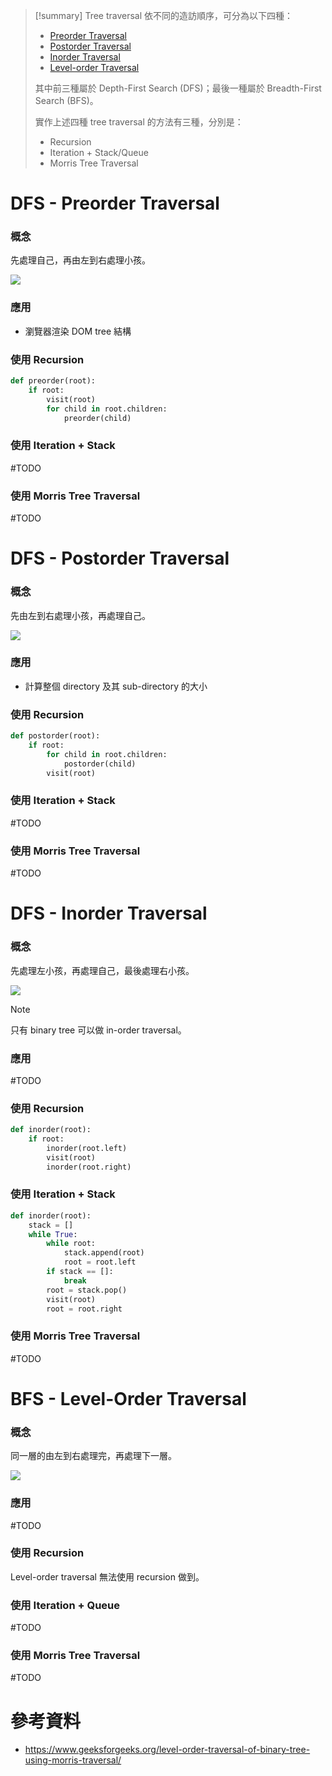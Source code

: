 > [!summary]
>Tree traversal 依不同的造訪順序，可分為以下四種：
>
>- [Preorder Traversal](<#DFS - Preorder Traversal>)
>- [Postorder Traversal](<#DFS - Postorder Traversal>)
>- [Inorder Traversal](<#DFS - Inorder Traversal>)
>- [Level-order Traversal](<#BFS - Level-Order Traversal>)
>
>其中前三種屬於 Depth-First Search (DFS)；最後一種屬於 Breadth-First Search (BFS)。
>
>實作上述四種 tree traversal 的方法有三種，分別是：
>
>- Recursion
>- Iteration + Stack/Queue
>- Morris Tree Traversal

# DFS - Preorder Traversal

### 概念

先處理自己，再由左到右處理小孩。

![](<https://raw.githubusercontent.com/bingyangchen/KM-software/master/img/preorder-traversal.png>)

### 應用

- 瀏覽器渲染 DOM tree 結構

### 使用 Recursion

```Python
def preorder(root):
    if root:
        visit(root)
        for child in root.children:
            preorder(child)
```

### 使用 Iteration + Stack

#TODO

### 使用 Morris Tree Traversal

#TODO

# DFS - Postorder Traversal

### 概念

先由左到右處理小孩，再處理自己。

![](<https://raw.githubusercontent.com/bingyangchen/KM-software/master/img/postorder-traversal.png>)

### 應用

- 計算整個 directory 及其 sub-directory 的大小

### 使用 Recursion

```Python
def postorder(root):
    if root:
        for child in root.children:
            postorder(child)
        visit(root)
```

### 使用 Iteration + Stack

#TODO

### 使用 Morris Tree Traversal

#TODO

# DFS - Inorder Traversal

### 概念

先處理左小孩，再處理自己，最後處理右小孩。

![](<https://raw.githubusercontent.com/bingyangchen/KM-software/master/img/inorder-traversal.png>)

>[!Note]
>只有 binary tree 可以做 in-order traversal。

### 應用

#TODO

### 使用 Recursion

```Python
def inorder(root):
    if root:
        inorder(root.left)
        visit(root)
        inorder(root.right)
```

### 使用 Iteration + Stack

```Python
def inorder(root):
    stack = []
    while True:
        while root:
            stack.append(root)
            root = root.left
        if stack == []:
            break
        root = stack.pop()
        visit(root)
        root = root.right
```

### 使用 Morris Tree Traversal

#TODO

# BFS - Level-Order Traversal

### 概念

同一層的由左到右處理完，再處理下一層。

![](<https://raw.githubusercontent.com/bingyangchen/KM-software/master/img/level-order-traversal.png>)

### 應用

#TODO

### 使用 Recursion

Level-order traversal 無法使用 recursion 做到。

### 使用 Iteration + Queue

#TODO

### 使用 Morris Tree Traversal

#TODO

# 參考資料

- <https://www.geeksforgeeks.org/level-order-traversal-of-binary-tree-using-morris-traversal/>
